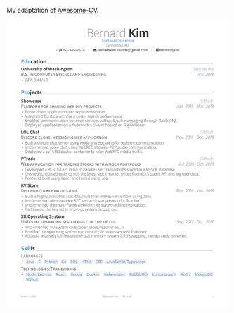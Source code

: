 My adaptation of [Awesome-CV](https://github.com/posquit0/Awesome-CV).

![Resume](./examples/resume.png)
